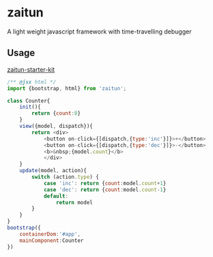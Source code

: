 zaitun
=========

A light weight javascript framework with time-travelling debugger

## Usage

[zaitun-starter-kit](https://github.com/JUkhan/zaitun-starter-kit)

```javascript
/** @jsx html */
import {bootstrap, html} from 'zaitun';

class Counter{ 
    init(){
        return {count:0}
    }   
    view({model, dispatch}){
        return <div>
            <button on-click={[dispatch,{type:'inc'}]}>+</button>
            <button on-click={[dispatch,{type:'dec'}]}>-</button>
            <b>&nbsp;{model.count}</b>
            </div>
    }
    update(model, action){
        switch (action.type) {
            case 'inc': return {count:model.count+1}
            case 'dec': return {count:model.count-1}          
            default:
                return model
        }
    }
}
bootstrap({
    containerDom:'#app',
    mainComponent:Counter
})
```
 


